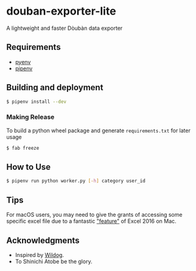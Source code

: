 # douban-exporter-lite

A lightweight and faster Dòubàn data exporter

## Requirements

* [pyenv](https://github.com/pyenv/pyenv)
* [pipenv](https://github.com/pypa/pipenv)

## Building and deployment

```sh
$ pipenv install --dev
```

### Making Release

To build a python wheel package and generate `requirements.txt` for later usage

```sh
$ fab freeze
```

## How to Use

```sh
$ pipenv run python worker.py [-h] category user_id
```

## Tips

For macOS users, you may need to give the grants of accessing some specific excel file due to a fantastic ["feature"](https://stackoverflow.com/questions/39604876/using-xlwings-to-open-an-excel-file-on-mac-os-x-el-capitan-requires-grant-access) of Excel 2016 on Mac.

## Acknowledgments

- Inspired by [Wildog](https://github.com/Wildog/douban-exporter).
- To Shinichi Atobe be the glory.